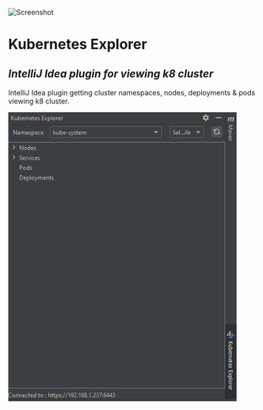 ![Screenshot](https://raw.githubusercontent.com/DushmanthaBandaranayake/kubernetes-explorer/master/Icon.svg)
# Kubernetes Explorer
## _IntelliJ Idea plugin for viewing k8 cluster_

IntelliJ Idea plugin getting cluster namespaces, nodes, deployments & pods
viewing k8 cluster.


![Screenshot](https://raw.githubusercontent.com/DushmanthaBandaranayake/kubernetes-explorer/master/demo.gif)
